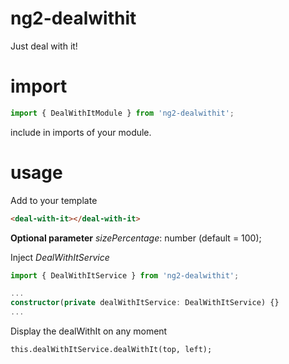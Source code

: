 # ng2-dealwithit

Just deal with it!

# import

```typescript
import { DealWithItModule } from 'ng2-dealwithit';
```

include in imports of your module.

# usage

Add to your template

```html
<deal-with-it></deal-with-it>
```

**Optional parameter** *sizePercentage*: number (default = 100);

Inject *DealWithItService*

```typescript
import { DealWithItService } from 'ng2-dealwithit';

...
constructor(private dealWithItService: DealWithItService) {}
...
```

Display the dealWithIt on any moment

```typscript
this.dealWithItService.dealWithIt(top, left);
```
